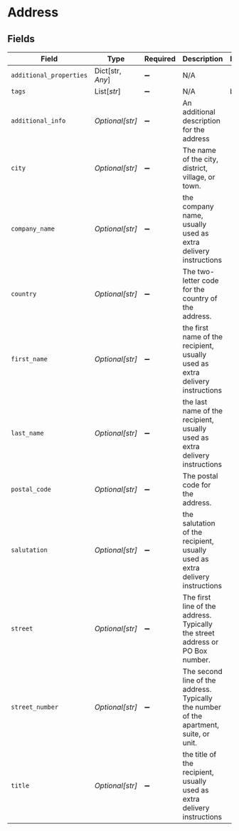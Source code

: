 # Address


## Fields

| Field                                                                                  | Type                                                                                   | Required                                                                               | Description                                                                            | Example                                                                                |
| -------------------------------------------------------------------------------------- | -------------------------------------------------------------------------------------- | -------------------------------------------------------------------------------------- | -------------------------------------------------------------------------------------- | -------------------------------------------------------------------------------------- |
| `additional_properties`                                                                | Dict[str, *Any*]                                                                       | :heavy_minus_sign:                                                                     | N/A                                                                                    |                                                                                        |
| `tags`                                                                                 | List[*str*]                                                                            | :heavy_minus_sign:                                                                     | N/A                                                                                    | billing                                                                                |
| `additional_info`                                                                      | *Optional[str]*                                                                        | :heavy_minus_sign:                                                                     | An additional description for the address                                              |                                                                                        |
| `city`                                                                                 | *Optional[str]*                                                                        | :heavy_minus_sign:                                                                     | The name of the city, district, village, or town.                                      |                                                                                        |
| `company_name`                                                                         | *Optional[str]*                                                                        | :heavy_minus_sign:                                                                     | the company name, usually used as extra delivery instructions                          |                                                                                        |
| `country`                                                                              | *Optional[str]*                                                                        | :heavy_minus_sign:                                                                     | The two-letter code for the country of the address.                                    |                                                                                        |
| `first_name`                                                                           | *Optional[str]*                                                                        | :heavy_minus_sign:                                                                     | the first name of the recipient, usually used as extra delivery instructions           |                                                                                        |
| `last_name`                                                                            | *Optional[str]*                                                                        | :heavy_minus_sign:                                                                     | the last name of the recipient, usually used as extra delivery instructions            |                                                                                        |
| `postal_code`                                                                          | *Optional[str]*                                                                        | :heavy_minus_sign:                                                                     | The postal code for the address.                                                       |                                                                                        |
| `salutation`                                                                           | *Optional[str]*                                                                        | :heavy_minus_sign:                                                                     | the salutation of the recipient, usually used as extra delivery instructions           |                                                                                        |
| `street`                                                                               | *Optional[str]*                                                                        | :heavy_minus_sign:                                                                     | The first line of the address. Typically the street address or PO Box number.          |                                                                                        |
| `street_number`                                                                        | *Optional[str]*                                                                        | :heavy_minus_sign:                                                                     | The second line of the address. Typically the number of the apartment, suite, or unit. |                                                                                        |
| `title`                                                                                | *Optional[str]*                                                                        | :heavy_minus_sign:                                                                     | the title of the recipient, usually used as extra delivery instructions                |                                                                                        |
